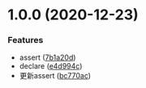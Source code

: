 # 1.0.0 (2020-12-23)


### Features

* assert ([7b1a20d](https://github.com/FearlessMa/typescript-notes/commit/7b1a20d9f121a9b297bec9baab458fcd260e29d3))
* declare ([e4d994c](https://github.com/FearlessMa/typescript-notes/commit/e4d994c2c3eaf7d1c1bbcc369df1c321ef3004fa))
* 更新assert ([bc770ac](https://github.com/FearlessMa/typescript-notes/commit/bc770ac0780d3b6e0cbd02397235274afc6428fa))



